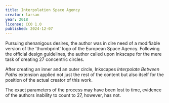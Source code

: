 ```yaml
---
title: Interpolation Space Agency
creator: larsan
year: 2018
license: CC0 1.0
published: 2024-12-07
---
```


Pursuing shenanigous desires, the author was in dire need of a 
modifiable version of the 'thumbprint' logo of the European Space 
Agency. Following the official design guidelines, the author called upon 
Inkscape for the mere task of creating 27 concentric circles.

After creating an inner and an outer circle, Inkscapes *Interpolate 
Between Paths* extension applied not just the rest of the content but 
also itself for the position of the actual creator of this work.

The exact parameters of the process may have been lost to time, evidence 
of the authors inability to count to 27, however, has not.
